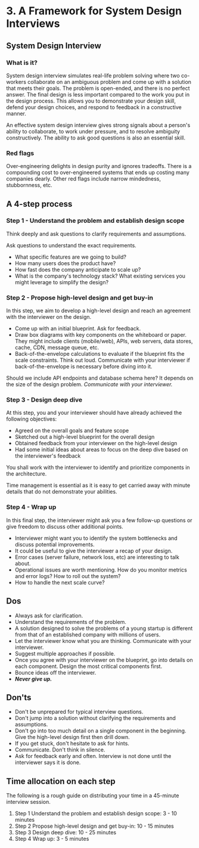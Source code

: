 # 3. A Framework for System Design Interviews

## System Design Interview

### What is it?

System design interview simulates real-life problem solving where two co-workers collaborate on an ambiguous problem and come up with a solution that meets their goals. The problem is open-ended, and there is no perfect answer. The final design is less important compared to the work you put in the design process. This allows you to demonstrate your design skill, defend your design choices, and respond to feedback in a constructive manner.

An effective system design interview gives strong signals about a person's ability to collaborate, to work under pressure, and to resolve ambiguity constructively. The ability to ask good questions is also an essential skill.

### Red flags

Over-engineering delights in design purity and ignores tradeoffs. There is a compounding cost to over-engineered systems that ends up costing many companies dearly. Other red flags include narrow mindedness, stubbornness, etc.

## A 4-step process

### Step 1 - Understand the problem and establish design scope

Think deeply and ask questions to clarify requirements and assumptions.

Ask questions to understand the exact requirements.

- What specific features are we going to build?
- How many users does the product have?
- How fast does the company anticipate to scale up?
- What is the company's technology stack? What existing services you might leverage to simplify the design?

### Step 2 - Propose high-level design and get buy-in

In this step, we aim to develop a high-level design and reach an agreement with the interviewer on the design.

- Come up with an initial blueprint. Ask for feedback.
- Draw box diagrams with key components on the whiteboard or paper. They might include clients (mobile/web), APIs, web servers, data stores, cache, CDN, message queue, etc.
- Back-of-the-envelope calculations to evaluate if the blueprint fits the scale constraints. Think out loud. Communicate with your interviewer if back-of-the-envelope is necessary before diving into it.

Should we include API endpoints and database schema here? It depends on the size of the design problem. _Communicate with your interviewer._

### Step 3 - Design deep dive

At this step, you and your interviewer should have already achieved the following objectives:

- Agreed on the overall goals and feature scope
- Sketched out a high-level blueprint for the overall design
- Obtained feedback from your interviewer on the high-level design
- Had some initial ideas about areas to focus on the deep dive based on the interviewer's feedback

You shall work with the interviewer to identify and prioritize components in the architecture.

Time management is essential as it is easy to get carried away with minute details that do not demonstrate your abilities.

### Step 4 - Wrap up

In this final step, the interviewer might ask you a few follow-up questions or give freedom to discuss other additional points.

- Interviewer might want you to identify the system bottlenecks and discuss potential improvements.
- It could be useful to give the interviewer a recap of your design.
- Error cases (server failure, network loss, etc) are interesting to talk about.
- Operational issues are worth mentioning. How do you monitor metrics and error logs? How to roll out the system?
- How to handle the next scale curve?

## Dos

- Always ask for clarification.
- Understand the requirements of the problem.
- A solution designed to solve the problems of a young startup is different from that of an established company with millions of users.
- Let the interviewer know what you are thinking. Communicate with your interviewer.
- Suggest multiple approaches if possible.
- Once you agree with your interviewer on the blueprint, go into details on each component. Design the most critical components first.
- Bounce ideas off the interviewer.
- ___Never give up.___

## Don'ts

- Don't be unprepared for typical interview questions.
- Don't jump into a solution without clarifying the requirements and assumptions.
- Don't go into too much detail on a single component in the beginning. Give the high-level design first then drill down.
- If you get stuck, don't hesitate to ask for hints.
- Communicate. Don't think in silence.
- Ask for feedback early and often. Interview is not done until the interviewer says it is done.

## Time allocation on each step

The following is a rough guide on distributing your time in a 45-minute interview session.

1. Step 1 Understand the problem and establish design scope: 3 - 10 minutes
2. Step 2 Propose high-level design and get buy-in: 10 - 15 minutes
3. Step 3 Design deep dive: 10 - 25 minutes
4. Step 4 Wrap up: 3 - 5 minutes
